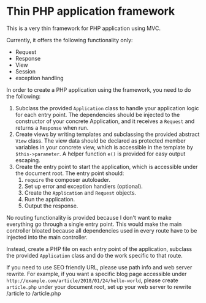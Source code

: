 # Thin PHP application framework

This is a very thin framework for PHP application using MVC.

Currently, it offers the following functionality only:
* Request
* Response
* View
* Session
* exception handling

In order to create a PHP application using the framework, you need to do the following:
1. Subclass the provided `Application` class to handle your application logic for each entry point. The dependencies
should be injected to the constructor of your concrete Application, and it receives a `Request` and returns a `Response`
when run.
2. Create views by writing templates and subclassing the provided abstract `View` class.
The view data should be declared as protected member variables in your concrete view, which is accessible in the
template by `$this->parameter`. A helper function `e()` is provided for easy output escaping.
3. Create the entry point to start the application, which is accessible under the document root. The entry point should:
    1. `require` the composer autoloader.
    2. Set up error and exception handlers (optional).
    3. Create the `Application` and `Request` objects.
    4. Run the application.
    5. Output the response.

No routing functionality is provided because I don't want to make everything go through a single entry point.
This would make the main controller bloated because all dependencies used in every route have to be injected into the
main controller.

Instead, create a PHP file on each entry point of the application, subclass the provided `Application` class and do the
work specific to that route.

If you need to use SEO friendly URL, please use path info and web server rewrite. For example, if you want a specific
blog page accessible under `http://example.com/article/2018/01/24/hello-world`, please create `article.php` under your
document root, set up your web server to rewrite /article to /article.php

